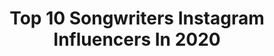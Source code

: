 ---
title: Top 10 Songwriters Instagram Influencers In 2020
description: >-
  Find top songwriters Instagram influencers in 2020. Most popular hashtags: #stayhome #cover #lekkerlachen #tiktok.
platform: Instagram
profiles:
  - username: "knox.music"
    fullname: >-
      K N Ö X
    location: "United States"
    followers: 2791
    engagement: 999
    commentsToLikes: 0.052853
    id: ck5zyjg8oa02p0i14h7erqchr
    verified: false
    hashtags: "#anxiety, #stircrazy, #santascomin2town, #gocats"
  - username: "griffenpalmer"
    fullname: >-
      griffen palmer
    location: "United States"
    followers: 6272
    engagement: 1671
    commentsToLikes: 0.075897
    id: ckap8tjdlpthl0i788zku8uup
    verified: false
    hashtags: "#songland, #partyshirt, #keyblessed"
  - username: "noahgundersen"
    fullname: >-
      Noah Gundersen
    location: "United States"
    followers: 43963
    engagement: 643
    commentsToLikes: 0.020132
    id: ck15ptp1xzkm70i19gtlheb4c
    verified: true
    hashtags: "#ngnyc1, #ngatlanta1, #ngseattle1, #ngseattle2"
  - username: "robertearlkeen1"
    fullname: >-
      Robert Earl Keen
    location: "United States"
    followers: 53537
    engagement: 342
    commentsToLikes: 0.020217
    id: ck5c3y7290a0q0i11fk4e359n
    verified: true
    hashtags: "#luckreunion, #saveourstages, #primecuts"
  - username: "sassy_shinade"
    fullname: >-
      Shinade Mc Lean
    location: "Austria"
    followers: 2086
    engagement: 3239
    commentsToLikes: 0.152694
    id: ckaoyk7kxhto10i78f5mehs7k
    verified: false
    hashtags: "#mountainlover, #familylove, #family, #goodvibes"
  - username: "agent.envy"
    fullname: >-
      Agent Envy
    location: "United States"
    followers: 7468
    engagement: 2247
    commentsToLikes: 0.090436
    id: ck6uicrz8ebkd0j7120zo579u
    verified: false
    hashtags: "#billieeilish, #photography, #lanadelrey, #cover"
  - username: "dhariaartist"
    fullname: >-
      DHARIA
    location: "Romania"
    followers: 25975
    engagement: 2005
    commentsToLikes: 0.072527
    id: ck14j8pitj4230i19dwhfnhol
    verified: false
    hashtags: "#vh1quarantunes, #quarantunes, #tiktok, #stayhome"
  - username: "davevanpooij"
    fullname: >-
      Dave van Pooij
    location: "Germany"
    followers: 9726
    engagement: 2003
    commentsToLikes: 0.107495
    id: ck5zpmu3wsy2k0i14i6vo26pn
    verified: false
    hashtags: "#dolbycinema, #jumanjinl, #lekkerlachen, #birdsofprey"
  - username: "_zenzei_"
    fullname: >-
      Z E N Z E I
    location: "Colombia"
    followers: 46429
    engagement: 973
    commentsToLikes: 0.058436
    id: ck0tvvhv3cyw60i19e11u8igh
    verified: false
    hashtags: "#pegao, #repost, #adn, #zen"
  - username: "soroushmostafaei"
    fullname: >-
      SOROUSH️💎
    location: "Iran"
    followers: 6426
    engagement: 2232
    commentsToLikes: 0.083816
    id: ck9wj15ur4u5c0j78eazlwbuv
    verified: false
    hashtags: "#baran, #chord, #amirazimi, #soroush"
---